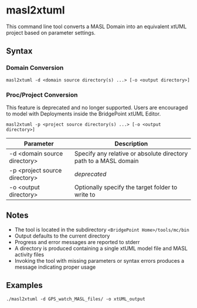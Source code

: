 masl2xtuml
===================

This command line tool converts a MASL Domain into an equivalent xtUML project 
based on parameter settings. 


Syntax
------------
### Domain Conversion
```
masl2xtuml -d <domain source directory(s) ...> [-o <output directory>]
```
   
### Proc/Project Conversion
This feature is deprecated and no longer supported.  Users are encouraged to model
with Deployments inside the BridgePoint xtUML Editor.  

```
masl2xtuml -p <project source directory(s) ...> [-o <output directory>]
```
   
| Parameter             | Description                          |
|-----------------------|--------------------------------------|
| -d &lt;domain source directory&gt;| Specify any relative or absolute directory path to a MASL domain |
| -p &lt;project source directory&gt;|  *deprecated* |
| -o &lt;output directory&gt; | Optionally specify the target folder to write to |  
  
     
Notes
------------
* The tool is located in the subdirectory ```<BridgePoint Home>/tools/mc/bin```
* Output defaults to the current directory
* Progress and error messages are reported to stderr
* A directory is produced containing a single xtUML model file and MASL activity files
* Invoking the tool with missing parameters or syntax errors produces a message indicating proper usage
  
  
Examples
------------
```
./masl2xtuml -d GPS_watch_MASL_files/ -o xtUML_output
```


